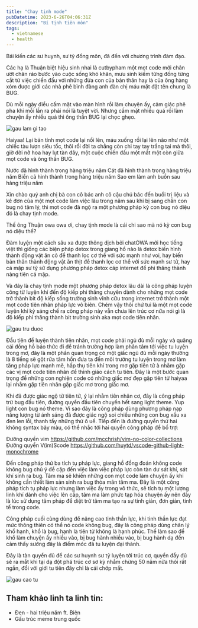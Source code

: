 ```yaml
---
title: "Chay tịnh mode"
pubDatetime: 2023-6-26T04:06:31Z
description: "Bí tịnh tiên môn"
tags:
  - vietnamese
  - health
---
```


Bái kiến các sư huynh, sư tỷ đồng môn, đã đến với chương trình đàm đạo.

Các hạ là Thuận biệt hiệu sinh nhai là cutbypham một mọt code mới chân ướt chân ráo bước vào cuộc sống khó khăn, mưu sinh kiếm từng đồng từng cắt từ việc chiến đấu với những đứa con của bản thân hay là của ông hàng xóm được giới các nhà phê bình đàng anh đàn chị máu mặt đặt tên chung là BUG.

Dù mỗi ngày điều cấm mặt vào màn hình rồi làm chuyện ấy, cảm giác phê pha khi mỗi lần ra phải nói là tuyệt vời. Nhưng cấm mặt nhiều quá rồi làm chuyện ấy nhiều quá thì ông thần BUG lại chọc ghẹo.

![gau lam gi tao](@assets/images/gau-lam-gi-tao.png)

Haiyaa! Lại bản tính mọt code lại nổi lên, máu xuống rồi lại lên não như một chiếc tàu lượn siêu tốc, thôi rồi đời ta chẳng còn chi tay tay trắng tai mà thôi, giờ đời nở hoa hay lụt tàn đây, một cuộc chiến đấu một mất một còn giữa mọt code và ông thần BUG.

Nước đã hình thành trong hàng triệu năm
Cát đã hình thành trong hàng triệu năm
Biển cả hình thành trong hàng triệu năm
Sao em làm anh buồn sau hàng triệu năm

Xin chào quý anh chị bà con cô bác anh cô cậu chú bác đến buổi trị liệu và kê đơn của một mọt code làm việc lâu trong năm sau khi bị sang chấn con bug nó tâm lý, thì mọt code đã ngộ ra một phương pháp kỳ con bug nó diệu đó là chay tịnh mode.

Thế ông Thuận owa owa ơi, chay tịnh mode là cái chi sao mà nó kỳ con bug nó diệu thế?

Đàm luyện một cách sâu xa được thông dịch bởi chatOWA mới học tiếng việt thì giống các biện pháp detox trong giang hồ nào là detox biến hình thành động vật ăn cỏ để thanh lọc cơ thể với sức mạnh như voi, hay biến bản thân thành động vật ăn thịt để thanh lọc cơ thể với sức mạnh sư tử, hay cá mập sư tỷ sử dụng phương pháp detox cáp internet để phi thăng thành nàng tiên cá mập.

Và đây là chay tịnh mode một phương pháp detox lâu dài là công pháp luyện công từ luyện khí đến độ kiếp phi thăng chuyên dành cho những mọt code trở thành bit độ kiếp sống trường sinh vĩnh cữu trong internet trở thành một mọt code tiên nhân pháp lực vô biên. Chém vậy thôi chứ tui là một mọt code luyện khí kỳ sáng chế ra công pháp này vẫn chưa lên trúc cơ nữa nói gì là độ kiếp phi thăng thành bit trường sinh aka mọt code tiên nhân.

![gau tru duoc](@assets/images/gau-tru-duoc.png)

Đầu tiên để luyện thành tiên nhân, mọt code phải ngủ đủ mỗi ngày và quăng cái đồng hồ báo thức đi để tránh trường hợp làm phân tâm tới việc tu luyện trong mơ, đây là một phần quan trọng có một giấc ngủ đủ mỗi ngày thường là 8 tiếng sẽ gột rửa tâm hồn đưa ta đến môi trường tu luyện trong mơ làm tăng pháp lực mạnh mẽ, hấp thụ tiên khí trong mơ gặp tiên tử à nhằm gặp các vị mọt code tiên nhân để thỉnh giáo cách tu tiên. Đây là một bước quan trọng để những con nghiện code có những giấc mơ đẹp gặp tiên tử haiyaa lại nhằm gặp tiên nhân gặp giấc mơ trong giấc mơ.

Khi đã được giác ngộ từ tiên tử, ý lại nhằm tiên nhân cơ, đây là công pháp trừ bug đầu tiên, đường quyền đầu tiên chuyển hết sang light theme. Yup light con bug nó theme. Vì sao đây là công pháp dùng phương pháp nạp năng lượng từ ánh sáng đã được giác ngộ soi chiếu những con bug xấu xa đen len lỗi, thanh tẩy những thứ ô uế. Tiếp đến là đường quyền thứ hai không syntax bảy màu, có thể nhắc tới hai quyển công pháp để bổ trợ:

Đường quyền vim https://github.com/mcchrish/vim-no-color-collections
Đường quyền V(im)Scode https://github.com/huytd/vscode-github-light-monochrome

Đến công pháp thứ ba tích tụ pháp lực, giang hồ đồng đoán không code không bug chủ ý đề cặp đến việc làm việc pháp lực còn tàn dư sát khí, sát khí sinh ra bug. Tâm ma sẽ khiến những con mọt code làm chuyện ấy khi không cần thiết làm sản sinh ra bug thỏa mãn tâm ma. Đây là một công pháp tích tụ pháp lực nhưng làm việc ấy trong vô thức, sẽ tích tụ một lượng linh khí dành cho việc lên cấp, tâm ma làm phức tạp hóa chuyện ấy nên đây là lúc sử dụng tâm pháp để diệt trừ tâm ma tạo ra sự tinh giản, đơn giản, tinh tế trong code.

Công pháp cuối cùng dùng để nâng cao tinh thần lực, khi tinh thần lực đạt mức thông thiên có thể nó code không bug, đây là công pháp dùng chân lý khổ hạnh, khổ là bug, hạnh là tiên tử không là hạnh phúc. Thế làm sao để khổ làm chuyện ấy nhiều vào, bị bug hành nhiều vào, bị bug hành dạ đến cảm thấy sướng đây là điểm móc đã tu luyện đại thành.

Đây là tàn quyển đủ để các sư huynh sư tỷ luyện tới trúc cơ, quyển đầy đủ sẽ ra mắt khi tại dạ đột phá trúc cơ sơ kỳ nhắm chừng 50 năm nữa thôi rất ngắn, đổi với giới tu tiên đây chỉ là cái chớp mắt.

![gau cao tu](@assets/images/gau-cao-tu.png)

## Tham khảo linh ta linh tin:

- Đen - hai triệu năm ft. Biên
- Gấu trúc meme trung quốc
